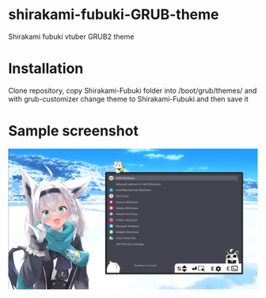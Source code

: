 # shirakami-fubuki-GRUB-theme
Shirakami fubuki vtuber GRUB2 theme

# Installation

Clone repository, copy Shirakami-Fubuki folder into /boot/grub/themes/ and with grub-customizer change theme to Shirakami-Fubuki and then save it

# Sample screenshot

![Screenshot](screen.png)
